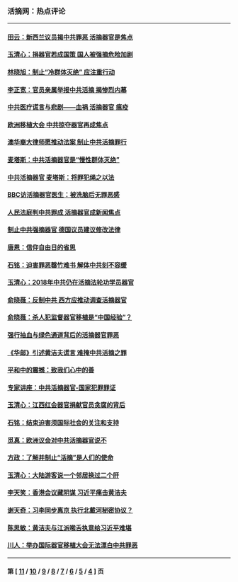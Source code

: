 ### 活摘网：热点评论
---
#### [田云：新西兰议员揭中共罪恶 活摘器官是焦点](../../pages/nf5879/n13070629.md?07140430) 
#### [玉清心：捐器官若成国策 国人被强摘危险加剧](../../pages/nf5879/n12802713.md?07140430) 
#### [林晓旭：制止“冷群体灭绝” 应注重行动](../../pages/nf5879/n12779736.md?07140430) 
#### [李正宽：官员亲属举报中共活摘 揭惨烈内幕](../../pages/nf5879/n12684490.md?07140430) 
#### [中共医疗谎言与悲剧——血祸 活摘器官 瘟疫](../../pages/nf5879/n12372103.md?07140430) 
#### [欧洲移植大会 中共掠夺器官再成焦点](../../pages/nf5879/n11538883.md?07140430) 
#### [澳华裔大律师愿推动法案 制止中共活摘罪行](../../pages/nf5879/n11377039.md?07140430) 
#### [麦塔斯：中共活摘器官是“慢性群体灭绝”](../../pages/nf5879/n11350529.md?07140430) 
#### [中共活摘器官 麦塔斯：将罪犯绳之以法](../../pages/nf5879/n11347973.md?07140430) 
#### [BBC访活摘器官医生：被洗脑后无罪恶感](../../pages/nf5879/n11335935.md?07140430) 
#### [人民法庭判中共罪成 活摘器官成新闻焦点](../../pages/nf5879/n11331578.md?07140430) 
#### [制止中共强摘器官 德国议员建议修改法律](../../pages/nf5879/n11249451.md?07140430) 
#### [唐恩：信仰自由日的省思](../../pages/nf5879/n11003525.md?07140430) 
#### [石铭：迫害罪恶罄竹难书  解体中共刻不容缓](../../pages/nf5879/n10942855.md?07140430) 
#### [玉清心：2018年中共仍在活摘法轮功学员器官](../../pages/nf5879/n10914646.md?07140430) 
#### [俞晓薇：反制中共 西方应推动调查活摘器官](../../pages/nf5879/n10794671.md?07140430) 
#### [俞晓薇：杀人犯监督器官移植是“中国经验”？](../../pages/nf5879/n10466427.md?07140430) 
#### [强行抽血与绿色通道背后的活摘器官罪恶](../../pages/nf5879/n10004708.md?07140430) 
#### [《华邮》引述黄洁夫谎言 难掩中共活摘之罪](../../pages/nf5879/n9642309.md?07140430) 
#### [平和中的震撼：致我们心中的善](../../pages/nf5879/n9021123.md?07140430) 
#### [专家讲座：中共活摘器官-国家犯罪罪证](../../pages/nf5879/n8828153.md?07140430) 
#### [玉清心：江西红会器官捐献官员贪腐的背后](../../pages/nf5879/n8522122.md?07140430) 
#### [石铭：结束迫害须国际社会的关注和支持](../../pages/nf5879/n8443497.md?07140430) 
#### [觅真：欧洲议会对中共活摘器官说不](../../pages/nf5879/n8337486.md?07140430) 
#### [方政：了解并制止“活摘”是人们的使命](../../pages/nf5879/n8329214.md?07140430) 
#### [玉清心：大陆游客说一个邻居换过二个肝](../../pages/nf5879/n8291404.md?07140430) 
#### [李天笑：香港会议藏阴谋 习近平痛击黄洁夫](../../pages/nf5879/n8241459.md?07140430) 
#### [谢天奇：习李同步离京 执行北戴河秘密协议？](../../pages/nf5879/n8230418.md?07140430) 
#### [陈思敏：黄洁夫与江派喉舌执意给习近平难堪](../../pages/nf5879/n8222166.md?07140430) 
#### [川人：举办国际器官移植大会无法漂白中共罪恶](../../pages/nf5879/n8221121.md?07140430) 

---
#### 第 [ [11](./11.md?07140430) / [10](./10.md?07140430) / [9](./9.md?07140430) / [8](./8.md?07140430) / [7](./7.md?07140430) / [6](./6.md?07140430) / [5](./5.md?07140430) / [4](./4.md?07140430) ] 页
